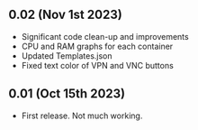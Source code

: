 ## 0.02 (Nov 1st 2023)
* Significant code clean-up and improvements
* CPU and RAM graphs for each container
* Updated Templates.json
* Fixed text color of VPN and VNC buttons


## 0.01 (Oct 15th 2023)
* First release. Not much working.
